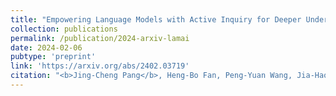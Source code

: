 ```yaml
---
title: "Empowering Language Models with Active Inquiry for Deeper Understanding"
collection: publications
permalink: /publication/2024-arxiv-lamai
date: 2024-02-06
pubtype: 'preprint'
link: 'https://arxiv.org/abs/2402.03719'
citation: "<b>Jing-Cheng Pang</b>, Heng-Bo Fan, Peng-Yuan Wang, Jia-Hao Xiao, Nan Tang, Si-Hang Yang, Chengxing Jia, Sheng-Jun Huang and Yang Yu. <i> Empowering Language Models with Active Inquiry for Deeper Understanding. </i>CoRR abs/2402.03719, 2024."
---
```

